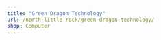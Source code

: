 ```yaml
---
title: "Green Dragon Technology"
url: /north-little-rock/green-dragon-technology/
shop: Computer
---
```

